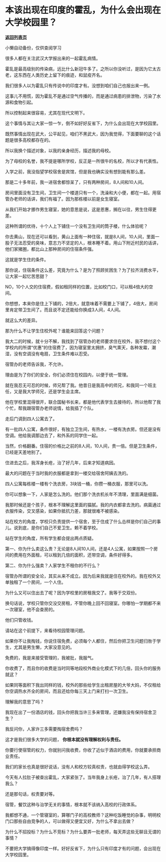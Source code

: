# 本该出现在印度的霍乱，为什么会出现在大学校园里？

[**返回列表页**](/gzh/记忆承载3)

小懒自动备份，仅供查阅学习

很多人都在关注武汉大学报出来的一起霍乱病情。  

  

霍乱是最高级别的传染病，远比什么新冠牛多了。之所以你没听过，是因为它太古老，这东西在人类历史上留下的痕迹，和鼠疫齐名。  

  

我们很多人以为霍乱只有传说中的印度才有。没想到咱们自己也报出来一例。

  

这事儿不用慌，因为霍乱不是通过空气传播的，而是通过病患的排泄物，污染了水源和食物引起。  

  

所以控制起来很容易，尤其在现代文明下。

  

这个事情与其让大家一惊一乍，倒不如好好反省下，为什么会出现在大学校园里。  

  

既然事情出现在武大，公平起见，咱们不黑武大，因为我觉得，下面要聊的这个话题是很多高校都存在的。  

  

所以我换个描述对象，以我的亲身经历，描述我的母校。

  

为了母校的名誉，我不提是哪所学校，反正是一所很牛的名校，所以才有代表性。  

  

入学之前，我没指望学校宿舍是宾馆，但是我也确实没有想到能有那么差。  

  

那是二十多年前，我一进宿舍都惊呆了，只有两种房间，8人间和10人间。

  

房间里面没有卫生间，卫生间一个楼道只有一个，洗澡和大小便，都在一起。用宿管办老师的话讲，我们有福了。因为那栋楼以前是女生寝室。  

  

从我们开始才挪作男生寝室，她的意思是说，这是恩惠，搁在以往，男生住得更差。

  

这种所谓的优待，十个人上下铺住一个没有卫生间的筒子楼，什么体验呢？  

  

你去黄山，现在还可以看到，黄山上面有一种住宿，就是8人间，10人间，里面一股子无法忍受的臭味，意志力不坚定的人，根本睡不着。用山下附近村民的话讲，他们家猪圈，都比山上那种房间的住宿条件强。  

  

这就是学生住的条件。  

  

那你说，住宿条件这么差，究竟为什么？是为了照顾贫困生？为了拉齐消费水平，让大家一起忆苦思甜？  

  

NO，10个人交的住宿费，假如租同样的位置，比如校门口，可以租4倍大的空间。

  

你想想，本来你是住上下铺的，2倍大，就意味着不需要上下铺了，4倍大，房间里肯定带卫生间了。而且说不定还能给你换成3人间，4人间。  

  

就这么大的差异。

  

那为什么不让学生住校外呢？谁能来回答这个问题？  

  

我大二的时候，就十分不解，我找到了宿管办的老师要求住在校外，我不想付这个学校内的所谓“优惠”的住宿费了，因为寝室里太拥挤，臭气熏天，各种发霉，潮湿，没有空调没有电扇，卫生条件难以忍受。

  

宿管办的老师告诉我，不允许。  

  

理由是为了你们的安全，你们必须住在校园内，以便于统一管理。  

  

就在我忍无可忍的时候，师兄帮了我。他昔日是我高中的师兄，和我同一个班主任，又是我大学师兄，还是学生会主席。  

  

他在学校里混得很开，联合国秘书长来，都是他代表学生去接待的，所以他帮了我个忙，帮我跟宿管办老师说情，给我插了个队。

  

走后门调到四人公寓去了。  

  

有一批四人公寓，条件很好，有独立卫生间，有热水，一楼有洗衣房。但还是没有空调。他给我调那边去了，和外系的同学住一起。  

  

当然，价格翻番。住宿的价格比之前的8人间，10人间，贵一倍。但是卫生条件，已经是天差地别了。

  

住进去之后，我浑身长疮，治了好几年，后来才知道病因。  

  

最大的问题在于当时我的衣服都是拿到一楼交给宿舍阿姨去洗的。  

  

四人公寓每栋楼一楼有个洗衣房，3块钱一桶，你攒一桶衣服，那里可以洗。  

  

你可以想象一下，人家是怎么洗的。他们那个洗衣机长年不清理，里面满是细菌。  

  

我那时候还是个孩子，根本不理解这里面的猫腻。我的内衣都拿去洗的。病菌通过衣服传染，交叉感染，如果你抵抗力差，那就很难不被感染。

  

站在校方的角度，学校只负责提供一个宿舍，至于住成了什么怂样是你们自己的事儿。说到底，是你们自己不爱卫生。赖不着学校。

  

站在学生的角度，所有学生都会提出两点质疑。

  

第一、你为什么卖这么贵？无论是8人间10人间，还是4人公寓，如果按照一个房间的费用在外面租，可以租到几倍的面积，还带空调，条件好得多。  

  

第二、你为什么强卖？人家学生不租你的不行么？  

  

宿管办所谓的安全论，其实从来不成立。因为后来我就是住在校外的。我在校外又单独租了一个房间，一个人住。

  

为什么又可以住出去了呢？因为学校里的房租我交了。我等于交双份。

  

换句话说，学校只管你交没交房租，不管你晚上回不回寝室。你哪怕一学期都不来一次寝室，他不会查房的。

  

他们只管收钱。  

  

请站在这个前提下，来看待校园管理问题。  

  

如果你不让我掏钱，你说住宿免费，必须每个人都住，然后你把卫生问题归咎于学生，尤其是男生懒，大家没意见的。  

  

免费的，我是来接受管理的，我被批，我服气。  

  

你收费了，而且你的收费是当时同等地段校外商业化模式下的几倍，回头你的服务就这？

  

如果同等面积下我出同样的钱，校外的那些给学生出租房屋的大爷大妈，不仅租给你空调热水齐全的房间，而且还给你每三天上门来打扫一次卫生。  

  

理解我的意思了吗？  

  

我现在出了一份酒店的钱，回头你把我当许三多来管理，还嫌我没有保持宿舍卫生？

  

我反问你，人家许三多需要掏宿舍费吗？

  

这才是我们很多大学的问题， **你根本就没有理解权利与责任。**  

  

你要行使宿管的权力，你就别问我收费，你收了近似于酒店的费用，你就要承担商业责任。  

  

我们的家长也真是很好说话，没有人和校方较真权责，也就由得学校这么弄。  

  

今天有人拉肚子被查出霍乱，大家紧张了。当年我身上长疮，治了几年，有人搭理我么？  

  

还是那句话，权责要对等。  

  

宿管，餐饮这种与治学无关的事情，根本就不该纳入高校的行政体系。

  

我都想不通，一个管寝室的，算哪门子的高校教师？这种吃饭睡觉的杂事，明明校门口那些自由竞争的人，可以做得又便宜又好，为什么不拿出去做？  

  

为什么不招投标？为什么不竞标？为什么要弄一批老师，每天弄这些无聊且无谓的事情？  

  

不要把大学搞得像印度一样。好好反省下，为什么只有印度才有的问题，会出现在大学校园里。

